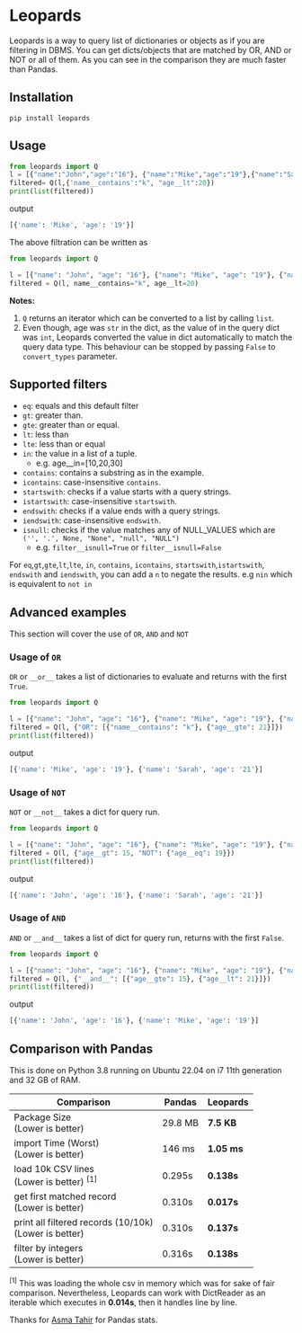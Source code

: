 # Leopards

Leopards is a way to query list of dictionaries or objects as if you are filtering in  DBMS. 
You can get dicts/objects that are matched by OR, AND or NOT or all of them.
As you can see in the comparison they are much faster than Pandas.


## Installation

```shell
pip install leopards
```

## Usage

```python
from leopards import Q
l = [{"name":"John","age":"16"}, {"name":"Mike","age":"19"},{"name":"Sarah","age":"21"}]
filtered= Q(l,{'name__contains':"k", "age__lt":20})
print(list(filtered))
```
output
```python
[{'name': 'Mike', 'age': '19'}]
```

The above filtration can be written as

```python
from leopards import Q

l = [{"name": "John", "age": "16"}, {"name": "Mike", "age": "19"}, {"name": "Sarah", "age": "21"}]
filtered = Q(l, name__contains="k", age__lt=20)

```

**Notes:** 
1. `Q` returns an iterator which can be converted to a list by calling `list`.
2. Even though, age was `str` in the dict, as the value of in the query dict was `int`, Leopards converted the value in dict automatically to match the query data type. This behaviour can be stopped by passing `False` to `convert_types` parameter.

## Supported filters
* `eq`: equals and this default filter
* `gt`: greater than.
* `gte`: greater than or equal.
* `lt`: less than 
* `lte`: less than or equal 
* `in`: the value in a list of a tuple.
    * e.g.  age__in=[10,20,30]
* `contains`: contains a substring as in the example.
* `icontains`: case-insensitive `contains`.
* `startswith`: checks if a value starts with a query strings.
* `istartswith`: case-insensitive `startswith`.
* `endswith`: checks if a value ends with a query strings.
* `iendswith`: case-insensitive `endswith`.
* `isnull`:  checks if the value matches any of NULL_VALUES which are `('', '.', None, "None", "null", "NULL")`
  * e.g. `filter__isnull=True` or `filter__isnull=False`

For `eq`,`gt`,`gte`,`lt`,`lte`, `in`, `contains`, `icontains`, `startswith`,`istartswith`, `endswith` and `iendswith`, you can add a `n` to negate the results. e.g  `nin` which is equivalent to `not in` 

   
## Advanced examples
This section will cover the use of `OR`, `AND` and `NOT`

### Usage of `OR`
`OR` or `__or__` takes a list of dictionaries to evaluate and returns with the first `True`.

```python
from leopards import Q

l = [{"name": "John", "age": "16"}, {"name": "Mike", "age": "19"}, {"name": "Sarah", "age": "21"}]
filtered = Q(l, {"OR": [{"name__contains": "k"}, {"age__gte": 21}]})
print(list(filtered))
```
output
```python
[{'name': 'Mike', 'age': '19'}, {'name': 'Sarah', 'age': '21'}]
```

### Usage of `NOT`
`NOT` or `__not__` takes a dict for query run.

```python
from leopards import Q

l = [{"name": "John", "age": "16"}, {"name": "Mike", "age": "19"}, {"name": "Sarah", "age": "21"}]
filtered = Q(l, {"age__gt": 15, "NOT": {"age__eq": 19}})
print(list(filtered))
```
output
```python
[{'name': 'John', 'age': '16'}, {'name': 'Sarah', 'age': '21'}]
```

### Usage of `AND`
`AND` or `__and__` takes a list of dict for query run, returns with the first `False`.

```python
from leopards import Q

l = [{"name": "John", "age": "16"}, {"name": "Mike", "age": "19"}, {"name": "Sarah", "age": "21"}]
filtered = Q(l, {"__and__": [{"age__gte": 15}, {"age__lt": 21}]})
print(list(filtered))
```
output
```python
[{'name': 'John', 'age': '16'}, {'name': 'Mike', 'age': '19'}]
```

## Comparison with Pandas

This is done on Python 3.8 running on Ubuntu 22.04 on i7 11th generation and 32 GB of RAM.

| Comparison                                                  | Pandas   | Leopards    |
|-------------------------------------------------------------|----------|-------------|
| Package Size     <br/> (Lower is better)                    | 29.8 MB  | **7.5 KB**  |
| import Time (Worst) <br/> (Lower is better)                 | 146 ms   | **1.05 ms** |
| load 10k CSV lines<br/> (Lower is better) <sup>[1]</sup>    | 0.295s   | **0.138s**  |
| get first matched record<br/> (Lower is better)             | 0.310s   | **0.017s**  |
| print all filtered records (10/10k) <br/> (Lower is better) | 0.310s   | **0.137s**  | 
| filter by integers <br/>(Lower is better)                   | 0.316s   | **0.138s**  |

<sup>[1]</sup> This was loading the whole csv in memory which was for sake of fair comparison. 
Nevertheless,  Leopards can work with DictReader as an iterable which executes in **0.014s**, then it handles line by line.

Thanks for [Asma Tahir](https://github.com/tahirasma) for Pandas stats.